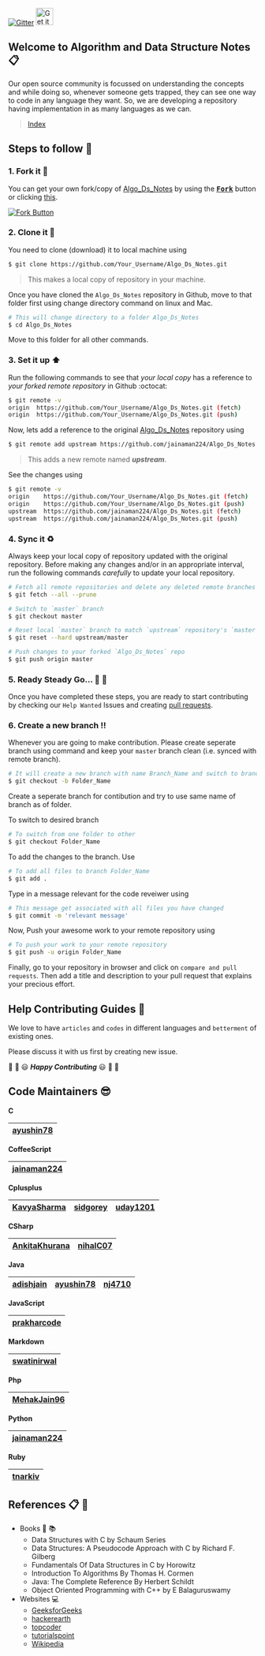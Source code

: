 [![Gitter](https://badges.gitter.im/Algo_Ds_Notes/Algo_Ds_Notes.svg)](https://gitter.im/Algo_Ds_Notes/Algo_Ds_Notes?utm_source=badge&utm_medium=badge&utm_campaign=pr-badge)
<a href='https://play.google.com/store/apps/details?id=com.algopack.scibots.algopack&pcampaignid=MKT-Other-global-all-co-prtnr-py-PartBadge-Mar2515-1'><img alt='Get it on Google Play' src='https://play.google.com/intl/en_us/badges/images/generic/en_badge_web_generic.png' height="35"></a>


## Welcome to Algorithm and Data Structure Notes :clipboard:

Our open source community is focussed on understanding the concepts and while doing so, whenever someone gets trapped, they can see one way to code in any language they want. So, we are developing a repository having implementation in as many languages as we can.

> [Index](INDEX.md)

## Steps to follow :scroll:

### 1. Fork it :fork_and_knife:

You can get your own fork/copy of [Algo_Ds_Notes](https://github.com/jainaman224/Algo_Ds_Notes) by using the <a href="https://github.com/jainaman224/Algo_Ds_Notes/new/master?readme=1#fork-destination-box"><kbd><b>Fork</b></kbd></a> button or clicking [this](https://github.com/jainaman224/Algo_Ds_Notes/new/master?readme=1#fork-destination-box).

 [![Fork Button](https://help.github.com/assets/images/help/repository/fork_button.jpg)](https://github.com/jainaman224/Algo_Ds_Notes)

### 2. Clone it :busts_in_silhouette:

You need to clone (download) it to local machine using

```sh
$ git clone https://github.com/Your_Username/Algo_Ds_Notes.git
```

> This makes a local copy of repository in your machine.

Once you have cloned the `Algo_Ds_Notes` repository in Github, move to that folder first using change directory command on linux and Mac.

```sh
# This will change directory to a folder Algo_Ds_Notes
$ cd Algo_Ds_Notes
```

Move to this folder for all other commands.

### 3. Set it up :arrow_up:

Run the following commands to see that *your local copy* has a reference to *your forked remote repository* in Github :octocat:

```sh
$ git remote -v
origin  https://github.com/Your_Username/Algo_Ds_Notes.git (fetch)
origin  https://github.com/Your_Username/Algo_Ds_Notes.git (push)
```

Now, lets add a reference to the original [Algo_Ds_Notes](https://github.com/jainaman224/Algo_Ds_Notes) repository using

```sh
$ git remote add upstream https://github.com/jainaman224/Algo_Ds_Notes.git
```

> This adds a new remote named ***upstream***.

See the changes using

```sh
$ git remote -v
origin    https://github.com/Your_Username/Algo_Ds_Notes.git (fetch)
origin    https://github.com/Your_Username/Algo_Ds_Notes.git (push)
upstream  https://github.com/jainaman224/Algo_Ds_Notes.git (fetch)
upstream  https://github.com/jainaman224/Algo_Ds_Notes.git (push)
```

### 4. Sync it :recycle:

Always keep your local copy of repository updated with the original repository.
Before making any changes and/or in an appropriate interval, run the following commands *carefully* to update your local repository.

```sh
# Fetch all remote repositories and delete any deleted remote branches
$ git fetch --all --prune

# Switch to `master` branch
$ git checkout master

# Reset local `master` branch to match `upstream` repository's `master` branch
$ git reset --hard upstream/master

# Push changes to your forked `Algo_Ds_Notes` repo
$ git push origin master
```

### 5. Ready Steady Go... :turtle: :rabbit2:

Once you have completed these steps, you are ready to start contributing by checking our `Help Wanted` Issues and creating [pull requests](https://github.com/jainaman224/Algo_Ds_Notes/pulls).

### 6. Create a new branch :bangbang:

Whenever you are going to make contribution. Please create seperate branch using command and keep your `master` branch clean (i.e. synced with remote branch).

```sh
# It will create a new branch with name Branch_Name and switch to branch Folder_Name
$ git checkout -b Folder_Name
```

Create a seperate branch for contibution and try to use same name of branch as of folder.

To switch to desired branch

```sh
# To switch from one folder to other
$ git checkout Folder_Name
```

To add the changes to the branch. Use

```sh
# To add all files to branch Folder_Name
$ git add .
```

Type in a message relevant for the code reveiwer using

```sh
# This message get associated with all files you have changed
$ git commit -m 'relevant message'
```

Now, Push your awesome work to your remote repository using

```sh
# To push your work to your remote repository
$ git push -u origin Folder_Name
```

Finally, go to your repository in browser and click on `compare and pull requests`.
Then add a title and description to your pull request that explains your precious effort.

## Help Contributing Guides :crown:

We love to have `articles` and `codes` in different languages and `betterment` of existing ones.

Please discuss it with us first by creating new issue.

:tada: :confetti_ball: :smiley: _**Happy Contributing**_ :smiley: :confetti_ball: :tada:

## Code Maintainers  :sunglasses:

**C**

| [ayushin78](https://github.com/ayushin78) |
| --- |

**CoffeeScript**

| [jainaman224](https://github.com/jainaman224) |
| --- |

**Cplusplus**

| [KavyaSharma](https://github.com/KavyaSharma) | [sidgorey](https://github.com/sidgorey) | [uday1201](https://github.com/uday1201) |
| --- | --- | --- |

**CSharp**

| [AnkitaKhurana](https://github.com/AnkitaKhurana) | [nihalC07](https://github.com/nihalC07) |
| --- | --- |

**Java**

| [adishjain](https://github.com/adishjain) | [ayushin78](https://github.com/ayushin78) | [nj4710](https://github.com/nj4710) |
| --- | --- | --- |

**JavaScript**

| [prakharcode](https://github.com/prakharcode) |
| --- |

**Markdown**

| [swatinirwal](https://github.com/swatinirwal) |
| --- |

**Php**

| [MehakJain96](https://github.com/MehakJain96) |
| --- |

**Python**

| [jainaman224](https://github.com/jainaman224) |
| --- |

**Ruby**

| [tnarkiv](https://github.com/tnarkiv) |
| --- |

## References :clipboard: :scroll:

- Books :book: :books:
    - Data Structures with C by Schaum Series
    - Data Structures: A Pseudocode Approach with C by Richard F. Gilberg
    - Fundamentals Of Data Structures in C by Horowitz
    - Introduction To Algorithms By Thomas H. Cormen
    - Java: The Complete Reference By Herbert Schildt
    - Object Oriented Programming with C++ by E Balaguruswamy
- Websites :computer:
    - [GeeksforGeeks](http://www.geeksforgeeks.org)
    - [hackerearth](https://www.hackerearth.com/notes)
    - [topcoder](https://www.topcoder.com/community/data-science/data-science-tutorials)
    - [tutorialspoint](http://www.tutorialspoint.com)
    - [Wikipedia](https://en.wikipedia.org)
